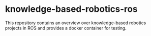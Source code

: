 # knowledge-based-robotics-ros
This repository contains an overview over knowledge-based robotics projects in ROS and provides a docker container for testing.

